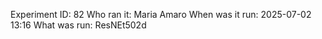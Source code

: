 Experiment ID: 82
Who ran it: Maria Amaro
When was it run: 2025-07-02 13:16
What was run: ResNEt502d
